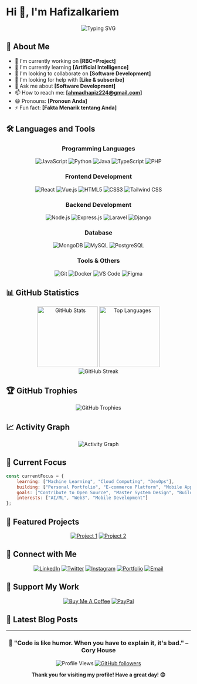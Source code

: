 # Hi 👋, I'm Hafizalkariem

<div align="center">
  <img src="https://readme-typing-svg.herokuapp.com?font=Fira+Code&size=22&duration=3000&pause=1000&color=2196F3&center=true&vCenter=true&width=440&lines=Full+Stack+Developer;Software+Engineer;Open+Source+Enthusiast;Always+Learning+New+Things" alt="Typing SVG" />
</div>

## 🚀 About Me

- 🔭 I'm currently working on **[RBC=Project]**
- 🌱 I'm currently learning **[Artificial Intelligence]**
- 👯 I'm looking to collaborate on **[Software Development]**
- 🤔 I'm looking for help with **[Like & subscribe]**
- 💬 Ask me about **[Software Development]**
- 📫 How to reach me: **[ahmadhapiz224@gmail.com]**
- 😄 Pronouns: **[Pronoun Anda]**
- ⚡ Fun fact: **[Fakta Menarik tentang Anda]**

## 🛠️ Languages and Tools

<div align="center">
  
### Programming Languages
![JavaScript](https://img.shields.io/badge/-JavaScript-F7DF1E?style=flat-square&logo=javascript&logoColor=black)
![Python](https://img.shields.io/badge/-Python-3776AB?style=flat-square&logo=python&logoColor=white)
![Java](https://img.shields.io/badge/-Java-007396?style=flat-square&logo=java&logoColor=white)
![TypeScript](https://img.shields.io/badge/-TypeScript-3178C6?style=flat-square&logo=typescript&logoColor=white)
![PHP](https://img.shields.io/badge/-PHP-777BB4?style=flat-square&logo=php&logoColor=white)

### Frontend Development
![React](https://img.shields.io/badge/-React-61DAFB?style=flat-square&logo=react&logoColor=black)
![Vue.js](https://img.shields.io/badge/-Vue.js-4FC08D?style=flat-square&logo=vue.js&logoColor=white)
![HTML5](https://img.shields.io/badge/-HTML5-E34F26?style=flat-square&logo=html5&logoColor=white)
![CSS3](https://img.shields.io/badge/-CSS3-1572B6?style=flat-square&logo=css3&logoColor=white)
![Tailwind CSS](https://img.shields.io/badge/-Tailwind%20CSS-38B2AC?style=flat-square&logo=tailwind-css&logoColor=white)

### Backend Development
![Node.js](https://img.shields.io/badge/-Node.js-339933?style=flat-square&logo=node.js&logoColor=white)
![Express.js](https://img.shields.io/badge/-Express.js-000000?style=flat-square&logo=express&logoColor=white)
![Laravel](https://img.shields.io/badge/-Laravel-FF2D20?style=flat-square&logo=laravel&logoColor=white)
![Django](https://img.shields.io/badge/-Django-092E20?style=flat-square&logo=django&logoColor=white)

### Database
![MongoDB](https://img.shields.io/badge/-MongoDB-47A248?style=flat-square&logo=mongodb&logoColor=white)
![MySQL](https://img.shields.io/badge/-MySQL-4479A1?style=flat-square&logo=mysql&logoColor=white)
![PostgreSQL](https://img.shields.io/badge/-PostgreSQL-336791?style=flat-square&logo=postgresql&logoColor=white)

### Tools & Others
![Git](https://img.shields.io/badge/-Git-F05032?style=flat-square&logo=git&logoColor=white)
![Docker](https://img.shields.io/badge/-Docker-2496ED?style=flat-square&logo=docker&logoColor=white)
![VS Code](https://img.shields.io/badge/-VS%20Code-007ACC?style=flat-square&logo=visual-studio-code&logoColor=white)
![Figma](https://img.shields.io/badge/-Figma-F24E1E?style=flat-square&logo=figma&logoColor=white)

</div>

## 📊 GitHub Statistics

<div align="center">
  <img src="https://github-readme-stats.vercel.app/api?username=hafizalkariem&show_icons=true&theme=radical&hide_border=true&count_private=true" alt="GitHub Stats" height="165"/>
  <img src="https://github-readme-stats.vercel.app/api/top-langs/?username=hafizalkariem&layout=compact&theme=radical&hide_border=true" alt="Top Languages" height="165"/>
</div>

<div align="center">
  <img src="https://github-readme-streak-stats.herokuapp.com/?user=hafizalkariem&theme=radical&hide_border=true" alt="GitHub Streak" />
</div>

## 🏆 GitHub Trophies

<div align="center">
  <img src="https://github-profile-trophy.vercel.app/?username=hafizalkariem&theme=radical&no-frame=true&no-bg=false&margin-w=4" alt="GitHub Trophies"/>
</div>

## 📈 Activity Graph

<div align="center">
  <img src="https://github-readme-activity-graph.vercel.app/graph?username=hafizalkariem&theme=react-dark&hide_border=true&area=true" alt="Activity Graph"/>
</div>

## 🎯 Current Focus

```javascript
const currentFocus = {
    learning: ["Machine Learning", "Cloud Computing", "DevOps"],
    building: ["Personal Portfolio", "E-commerce Platform", "Mobile App"],
    goals: ["Contribute to Open Source", "Master System Design", "Build SaaS Product"],
    interests: ["AI/ML", "Web3", "Mobile Development"]
};
```

## 🌟 Featured Projects

<div align="center">
  
[![Project 1](https://github-readme-stats.vercel.app/api/pin/?username=hafizalkariem&repo=RBC-Project&theme=radical&hide_border=true)](https://github.com/[USERNAME]/[REPO_NAME])
[![Project 2](https://github-readme-stats.vercel.app/api/pin/?username=hafizalkariem&repo=RBC-Project&theme=radical&hide_border=true)](https://github.com/[USERNAME]/[REPO_NAME])

</div>

## 🤝 Connect with Me

<div align="center">
  
[![LinkedIn](https://img.shields.io/badge/-LinkedIn-0077B5?style=for-the-badge&logo=linkedin&logoColor=white)](https://linkedin.com/in/[PROFILE])
[![Twitter](https://img.shields.io/badge/-Twitter-1DA1F2?style=for-the-badge&logo=twitter&logoColor=white)](https://twitter.com/[USERNAME])
[![Instagram](https://img.shields.io/badge/-Instagram-E4405F?style=for-the-badge&logo=instagram&logoColor=white)](https://instagram.com/[USERNAME])
[![Portfolio](https://img.shields.io/badge/-Portfolio-000000?style=for-the-badge&logo=vercel&logoColor=white)](https://[YOUR_WEBSITE])
[![Email](https://img.shields.io/badge/-Email-D14836?style=for-the-badge&logo=gmail&logoColor=white)](mailto:[YOUR_EMAIL])

</div>

## 💝 Support My Work

<div align="center">
  
[![Buy Me A Coffee](https://img.shields.io/badge/-Buy%20Me%20A%20Coffee-FFDD00?style=for-the-badge&logo=buy-me-a-coffee&logoColor=black)](https://buymeacoffee.com/hafizalkariem)
[![PayPal](https://img.shields.io/badge/-PayPal-00457C?style=for-the-badge&logo=paypal&logoColor=white)](https://paypal.me/hafizalkariem)

</div>

## 📝 Latest Blog Posts

<!-- BLOG-POST-LIST:START -->
<!-- BLOG-POST-LIST:END -->

---

<div align="center">
  
### 🌟 "Code is like humor. When you have to explain it, it's bad." – Cory House

![Profile Views](https://komarev.com/ghpvc/?username=hafizalkariem&color=brightgreen&style=flat-square&label=Profile+Views)
[![GitHub followers](https://img.shields.io/github/followers/hafizalkariem?style=social)](https://github.com/hafizalkariem)

**Thank you for visiting my profile! Have a great day! 😊**

</div>
